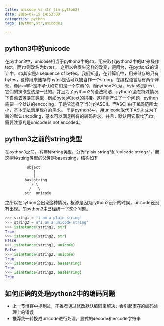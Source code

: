 ```yaml
---
title: unicode vs str (in python2)
date: 2016-07-15 14:53:00
categories: python
tags: [python,str,unicode]

---
```

## python3中的unicode
在python3中，unicode相当于python2中的str，用来取代python2中的str来操作text，而str则改名为bytes。
之所以会发生这样的改变，是因为，在python2的设计中，str其实是a sequence of bytes。我们知道，在计算机中，用来储存的只有bytes，这种用来储存的bytes是否可以被当作一个string，在编程语言届有两个阵营，像java和c是不承认的它们是一个东西的，而python2认为，bytes就是text，它们的操作应该是一致的。并且为了python2的语法简洁，python2会在特殊情况下自动去转换其类型，例如bytes和text的拼接。这样则产生了一个问题，python需要一个默认的encoding，于是它选择了当时的ASCII。而ASCII由于编码范围太小，基本无法满足现在的需求。
于是python3中，用unicode取代了ASCII成为了新的默认encoding，基本可以满足所有的转码需求，并且，默认用它取代了str。
需要注意的是unicode is not encoded。

## python3之前的string类型
在python3之前，有两种string类型，分为"plain string"和"unicode strings"。而这两种string类型的父类是basestring，结构如下
```
          object
             |
             |
         basestring
            / \
           /   \
         str  unicode
```
之所以在python会出现这种情况，根源是因为python2设计的时候，unicode还没有出现。在python3中已经统一了这个问题。
```python
>>> string1 = "I am a plain string"
>>> string2 = u"I am a unicode string"
>>> isinstance(string1, str)
True
>>> isinstance(string2, str)
False
>>> isinstance(string1, unicode)
False
>>> isinstance(string2, unicode)
True
>>> isinstance(string1, basestring)
True
>>> isinstance(string2, basestring)
True
```

## 如何正确的处理python2中的编码问题
- 上一节博客中提到过，不推荐通过修改默认编码来解决，会引起潜在的编码处理上的错误
- 推荐统一转换成unicode进行处理，显式的decode和encode字符串